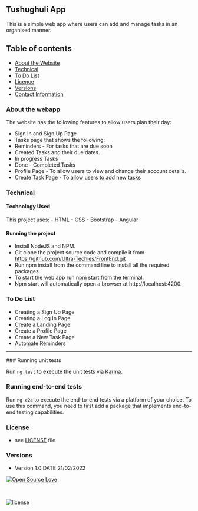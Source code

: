 ## Tushughuli App

This is a simple web app where users can add and manage tasks in an organised manner.

## Table of contents
- [About the Website](#about-the-website)
- [Technical](#technical)
- [To Do List](#to-do-list)
- [Licence](#licence)
- [Versions](#versions)
- [Contact Information](#contact-information)



### About the webapp

The website has the following features to allow users plan their day:
- Sign In and Sign Up Page
- Tasks page that shows the following:
- Reminders - For tasks that are due soon 
- Created Tasks and their due dates.
- In progress Tasks
- Done - Completed Tasks
- Profile Page - To allow users to view and change their account details.
- Create Task Page - To allow users to add new tasks

### Technical

#### Technology Used
This project uses:
    - HTML
    - CSS
    - Bootstrap
    - Angular

#### Running the project
- Install NodeJS and NPM.
- Git clone the project source code and compile it from https://github.com/Ultra-Techies/FrontEnd.git
- Run npm install from the command line to install all the required packages..
- To start the web app run npm start from the terminal.
- Npm start will automatically open a browser at http://localhost:4200.

### To Do List
- Creating a Sign Up Page
- Creating a Log In Page
- Create a Landing Page
- Create a Profile Page
- Create a New Task Page
- Automate Reminders


<hr>
### Running unit tests

Run `ng test` to execute the unit tests via [Karma](https://karma-runner.github.io).

### Running end-to-end tests

Run `ng e2e` to execute the end-to-end tests via a platform of your choice. To use this command, you need to first add a package that implements end-to-end testing capabilities.
### License
* see [LICENSE](https://github.com/Ultra-Techies/FrontEnd/blob/main/LICENSE) file

### Versions
* Version 1.0  DATE 21/02/2022

[![Open Source Love](https://badges.frapsoft.com/os/v2/open-source-200x33.png?v=103)](#)  

<br>

[![license](https://img.shields.io/github/license/mashape/apistatus.svg?style=for-the-badge)](https://github.com/tamzi/ReadMe-MasterTemplates/blob/master/LICENSE)


